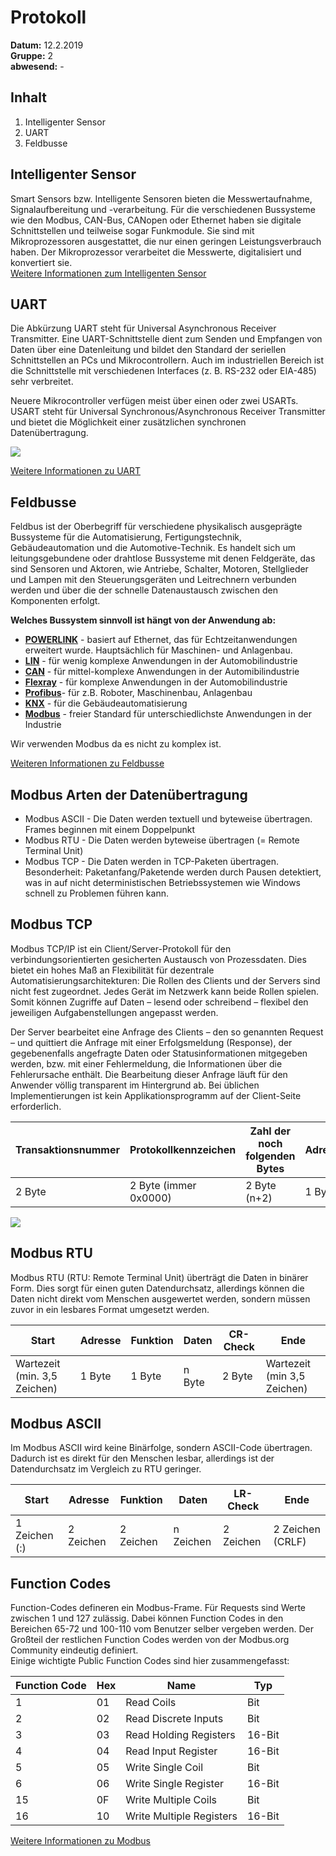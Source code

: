 # Protokoll  
**Datum:** 12.2.2019  
**Gruppe:** 2  
**abwesend:** -  
  
## Inhalt  
1. Intelligenter Sensor
1. UART
1. Feldbusse  
  
## Intelligenter Sensor  
Smart Sensors bzw. Intelligente Sensoren bieten die Messwertaufnahme, Signalaufbereitung und -verarbeitung. Für die verschiedenen Bussysteme wie den Modbus, CAN-Bus, CANopen oder Ethernet haben sie digitale Schnittstellen und teilweise sogar Funkmodule. Sie sind mit Mikroprozessoren ausgestattet, die nur einen geringen Leistungsverbrauch haben. Der Mikroprozessor verarbeitet die Messwerte, digitalisiert und konvertiert sie.  
[Weitere Informationen zum Intelligenten Sensor](https://de.wikipedia.org/wiki/Smart-Sensor)  
  
  
## UART
Die Abkürzung UART steht für Universal Asynchronous Receiver Transmitter. Eine UART-Schnittstelle dient zum Senden und Empfangen von Daten über eine Datenleitung und bildet den Standard der seriellen Schnittstellen an PCs und Mikrocontrollern. Auch im industriellen Bereich ist die Schnittstelle mit verschiedenen Interfaces (z. B. RS-232 oder EIA-485) sehr verbreitet.  
  
Neuere Mikrocontroller verfügen meist über einen oder zwei USARTs. USART steht für Universal Synchronous/Asynchronous Receiver Transmitter und bietet die Möglichkeit einer zusätzlichen synchronen Datenübertragung.  
  
![](https://upload.wikimedia.org/wikipedia/commons/f/f3/RS-232_timing.svg)
  
[Weitere Informationen zu UART](https://de.wikipedia.org/wiki/Universal_Asynchronous_Receiver_Transmitter)
  
  
## Feldbusse  
Feldbus ist der Oberbegriff für verschiedene physikalisch ausgeprägte Bussysteme für die Automatisierung, Fertigungstechnik, Gebäudeautomation und die Automotive-Technik. Es handelt sich um leitungsgebundene oder drahtlose Bussysteme mit denen Feldgeräte, das sind Sensoren und Aktoren, wie Antriebe, Schalter, Motoren, Stellglieder und Lampen mit den Steuerungsgeräten und Leitrechnern verbunden werden und über die der schnelle Datenaustausch zwischen den Komponenten erfolgt.  
  
**Welches Bussystem sinnvoll ist hängt von der Anwendung ab:**  

* **[POWERLINK](https://de.wikipedia.org/wiki/Ethernet_Powerlink)** - basiert auf Ethernet, das für Echtzeitanwendungen erweitert wurde. Hauptsächlich für Maschinen- und Anlagenbau. 
* **[LIN](https://de.wikipedia.org/wiki/Local_Interconnect_Network)** - für wenig komplexe Anwendungen in der Automobilindustrie
* **[CAN](https://de.wikipedia.org/wiki/Controller_Area_Network)** - für mittel-komplexe Anwendungen in der Automibilindustrie
* **[Flexray](https://de.wikipedia.org/wiki/FlexRay)** - für komplexe Anwendungen in der Automobilindustrie
* **[Profibus](https://de.wikipedia.org/wiki/Profibus)**- für z.B. Roboter, Maschinenbau, Anlagenbau
* **[KNX](https://de.wikipedia.org/wiki/KNX-Standard)** - für die Gebäudeautomatisierung
* **[Modbus](https://de.wikipedia.org/wiki/Modbus)** - freier Standard für unterschiedlichste Anwendungen in der Industrie  
  
Wir verwenden Modbus da es nicht zu komplex ist.  
  
[Weiteren Informationen zu Feldbusse](https://de.wikipedia.org/wiki/Feldbus)
  
## Modbus Arten der Datenübertragung  
* Modbus ASCII - Die Daten werden textuell und byteweise übertragen. Frames beginnen mit einem Doppelpunkt
* Modbus RTU - Die Daten werden byteweise übertragen (= Remote Terminal Unit)
* Modbus TCP - Die Daten werden in TCP-Paketen übertragen. Besonderheit: Paketanfang/Paketende werden durch Pausen detektiert, was in auf nicht deterministischen Betriebssystemen wie Windows schnell zu Problemen führen kann.  
  
## Modbus TCP  
Modbus TCP/IP ist ein Client/Server-Protokoll für den verbindungsorientierten gesicherten Austausch von Prozessdaten. Dies bietet ein hohes Maß an Flexibilität für dezentrale Automatisierungsarchitekturen: Die Rollen des Clients und der Servers sind nicht fest zugeordnet. Jedes Gerät im Netzwerk kann beide Rollen spielen. Somit können Zugriffe auf Daten – lesend oder schreibend – flexibel den jeweiligen Aufgabenstellungen angepasst werden.  
  
Der Server bearbeitet eine Anfrage des Clients – den so genannten Request – und quittiert die Anfrage mit einer Erfolgsmeldung (Response), der gegebenenfalls angefragte Daten oder Statusinformationen mitgegeben werden, bzw. mit einer Fehlermeldung, die Informationen über die Fehlerursache enthält. Die Bearbeitung dieser Anfrage läuft für den Anwender völlig transparent im Hintergrund ab. Bei üblichen Implementierungen ist kein Applikationsprogramm auf der Client-Seite erforderlich.  
  
Transaktionsnummer | Protokollkennzeichen | Zahl der noch folgenden Bytes | Adresse | Funktion | Daten
------|---------|----------|-------|----------|------
2 Byte|2 Byte (immer 0x0000)|2 Byte (n+2)|1 Byte|1 Byte|n Byte  
  
![](https://www.kynetics.com/docs/2018/images/xmasterSlave.png.pagespeed.ic.KpoegtBDIi.png)  
  
## Modbus RTU
Modbus RTU (RTU: Remote Terminal Unit) überträgt die Daten in binärer Form. Dies sorgt für einen guten Datendurchsatz, allerdings können die Daten nicht direkt vom Menschen ausgewertet werden, sondern müssen zuvor in ein lesbares Format umgesetzt werden. 
  
Start | Adresse | Funktion | Daten | CR-Check | Ende
------|---------|----------|-------|----------|------
Wartezeit (min. 3,5 Zeichen)|1 Byte|1 Byte|n Byte|2 Byte|Wartezeit (min 3,5 Zeichen) 
  
## Modbus ASCII  
Im Modbus ASCII wird keine Binärfolge, sondern ASCII-Code übertragen. Dadurch ist es direkt für den Menschen lesbar, allerdings ist der Datendurchsatz im Vergleich zu RTU geringer.  
  
Start | Adresse | Funktion | Daten | LR-Check | Ende
------|---------|----------|-------|----------|------
1 Zeichen (:)|2 Zeichen|2 Zeichen|n Zeichen|2 Zeichen|2 Zeichen (CRLF)  
  

## Function Codes
Function-Codes defineren ein Modbus-Frame. Für Requests sind Werte zwischen 1 und 127 zulässig. Dabei können Function Codes in den Bereichen 65-72 und 100-110 vom Benutzer selber vergeben werden. Der Großteil der restlichen Function Codes werden von der Modbus.org Community eindeutig definiert.  
Einige wichtigte Public Function Codes sind hier zusammengefasst:

Function Code | Hex | Name | Typ
--------------- | --------- | --------- | ---
1 | 01 | Read Coils | Bit
2 | 02 | Read Discrete Inputs | Bit
3 | 03 | Read Holding Registers | 16-Bit
4 | 04 | Read Input Register | 16-Bit
5 | 05 | Write Single Coil | Bit
6 | 06 | Write Single Register | 16-Bit 
15| 0F | Write Multiple Coils |	Bit
16| 10 | Write Multiple Registers | 16-Bit  
  
[Weitere Informationen zu Modbus](https://de.wikipedia.org/wiki/Modbus)
